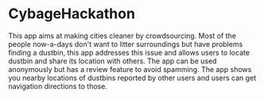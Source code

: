# CybageHackathon
This app aims at making cities cleaner by crowdsourcing.
Most of the people now-a-days don't want to litter surroundings but have problems finding a dustbin, 
this app addresses this issue and allows users to locate dustbin and share its location with others.
The app can be used anonymously but has a review feature to avoid spamming.
The app shows you nearby locations of dustbins reported by other users and users can get navigation directions to those.
